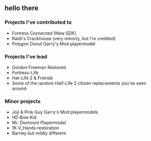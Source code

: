 ## hello there

### Projects I've contributed to
- Fortress Connected (New SDK)
- Raldi's Crackhouse (very minorly, but I'm credited)
- Polygon Donut Garry's Mod playermodel

### Projects I've lead
- Gordon Freeman Restored
- Fortress-Life
- Hat-Life 2 & Friends
- Some of the random Half-Life 2 citizen replacements you've seen around

### Minor projects
- Joji & Pink Guy Garry's Mod playermodels
- HD Bow Kid
- Mr. Dismount Playermodel
- 1K V_Hands restoration
- Barney but mildly different
